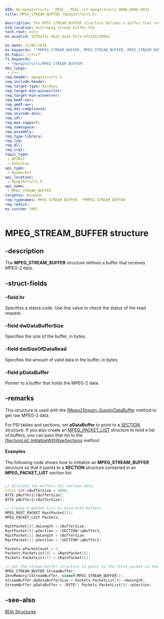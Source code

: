 ```yaml
---
UID: NS:mpeg2structs.__MIDL___MIDL_itf_mpeg2structs_0000_0000_0023
title: MPEG_STREAM_BUFFER (mpeg2structs.h)

description: The MPEG_STREAM_BUFFER structure defines a buffer that receives MPEG-2 data.
old-location: mstv\mpeg_stream_buffer.htm
tech.root: mstv
ms.assetid: d376af4c-4b22-4a2d-917a-6f25d2c38861

ms.date: 12/05/2018
ms.keywords: "*PMPEG_STREAM_BUFFER, MPEG_STREAM_BUFFER, MPEG_STREAM_BUFFER structure [Microsoft TV Technologies], PMPEG_STREAM_BUFFER, PMPEG_STREAM_BUFFER structure pointer [Microsoft TV Technologies], mpeg2structs/MPEG_STREAM_BUFFER, mpeg2structs/PMPEG_STREAM_BUFFER, mstv.mpeg_stream_buffer"
ms.topic: struct
f1_keywords: 
 - "mpeg2structs/MPEG_STREAM_BUFFER"
dev_langs:
 - c++
req.header: mpeg2structs.h
req.include-header: 
req.target-type: Windows
req.target-min-winverclnt: 
req.target-min-winversvr: 
req.kmdf-ver: 
req.umdf-ver: 
req.ddi-compliance: 
req.unicode-ansi: 
req.idl: 
req.max-support: 
req.namespace: 
req.assembly: 
req.type-library: 
req.lib: 
req.dll: 
req.irql: 
topic_type:
 - APIRef
 - kbSyntax
api_type:
 - HeaderDef
api_location:
 - Mpeg2Structs.h
api_name:
 - MPEG_STREAM_BUFFER
targetos: Windows
req.typenames: MPEG_STREAM_BUFFER, *PMPEG_STREAM_BUFFER
req.redist: 
ms.custom: 19H1
---
```


# MPEG_STREAM_BUFFER structure


## -description



The <b>MPEG_STREAM_BUFFER</b> structure defines a buffer that receives MPEG-2 data.




## -struct-fields




### -field hr

Specifies a status code. Use this value to check the status of the read request.


### -field dwDataBufferSize

Specifies the size of the buffer, in bytes.


### -field dwSizeOfDataRead

Specifies the amount of valid data in the buffer, in bytes


### -field pDataBuffer

Pointer to a buffer that holds the MPEG-2 data.


## -remarks



This structure is used with the <a href="https://docs.microsoft.com/previous-versions/windows/desktop/api/mpeg2data/nf-mpeg2data-impeg2stream-supplydatabuffer">IMpeg2Stream::SupplyDataBuffer</a> method to get raw MPEG-2 data.

For PSI tables and sections, set <b>pDataBuffer</b> to point to a <a href="https://docs.microsoft.com/previous-versions/windows/desktop/api/mpeg2structs/ns-mpeg2structs-section">SECTION</a> structure. If you also create an <a href="https://docs.microsoft.com/previous-versions/windows/desktop/api/mpeg2structs/ns-mpeg2structs-mpeg_packet_list">MPEG_PACKET_LIST</a> structure to hold a list of buffers, you can pass that list to the <a href="https://docs.microsoft.com/previous-versions/windows/desktop/api/mpeg2data/nf-mpeg2data-isectionlist-initializewithrawsections">ISectionList::InitializeWithRawSections</a> method.


#### Examples

The following code shows how to initialize an <b>MPEG_STREAM_BUFFER</b> structure so that it points to a <b>SECTION</b> structure contained in an <b>MPEG_PACKET_LIST</b> section list:


```cpp

// Allocate two buffers for section data.
const int cBufferSize = 4096;
BYTE pBuffer1[cBufferSize];
BYTE pBuffer2[cBufferSize];

// Create a packet list to hold both buffers.
MPEG_RQST_PACKET RqstPacket[2];
MPEG_PACKET_LIST Packets;

RqstPacket[0].dwLength = cBufferSize;
RqstPacket[0].pSection = (SECTION*)pBuffer1;
RqstPacket[1].dwLength = cBufferSize;
RqstPacket[1].pSection = (SECTION*)pBuffer2;

Packets.wPacketCount = 2;
Packets.PacketList[0] = &RqstPacket[0];
Packets.PacketList[1] = &RqstPacket[1];

// Set the stream buffer structure to point to the first packet in the list.
MPEG_STREAM_BUFFER StreamBuffer;
ZeroMemory(&StreamBuffer, sizeof(MPEG_STREAM_BUFFER));
StreamBuffer.dwDataBufferSize = Packets.PacketList[0]->dwLength;
StreamBuffer.pDataBuffer = (BYTE*) Packets.PacketList[0]->pSection;

```





## -see-also




<a href="https://docs.microsoft.com/previous-versions/windows/desktop/mstv/bda-structures">BDA Structures</a>
 

 


